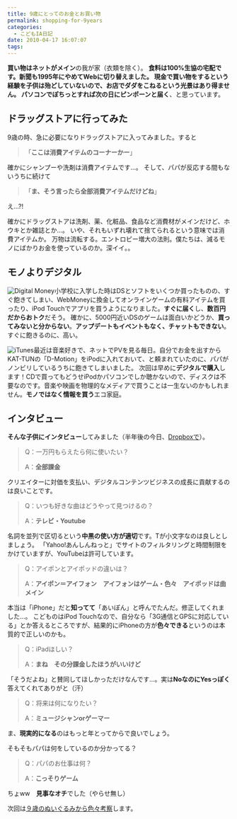 ```yaml
---
title: 9歳にとってのお金とお買い物
permalink: shopping-for-9years
categories:
  - こどもIA日記
date: 2010-04-17 16:07:07
tags:
---
```


**買い物はネットがメイン**の我が家（衣類を除く）。
**食料は100%**生協の宅配です。新聞も1995年にやめてWebに切り替えました。
**現金で買い物をするという経験**を子供は殆どしていないので、お店でダダをこねるという光景はあり得ません。
**パソコンでぽちっと**すれば次の日に**ピンポーンと届く**、と思っています。
<!-- more -->

## ドラッグストアに行ってみた

9歳の時、急に必要になりドラッグストアに入ってみました。すると

> 「**ここは消費アイテムのコーナーかー**」

確かにシャンプーや洗剤は消費アイテムです...。
そして、パパが反応する間もないうちに続けて

> 「**ま、そう言ったら全部消費アイテムだけどね**」

え...?!

確かにドラッグストアは洗剤、薬、化粧品、食品など消費材がメインだけど、ホウキとか雑誌とか...。
いや、それもいずれ壊れて捨てられるという意味では消費アイテムか。
万物は流転する。エントロピー増大の法則。僕たちは、減るモノにばかりお金を使っているのか。深イイ。。

## モノよりデジタル

![Digital Money](/images/ia-kid/digital-money.png)小学校に入学した時はDSとソフトをいくつか買ったものの、すぐ飽きてしまい、WebMoneyに換金してオンラインゲームの有料アイテムを買ったり、iPod Touchでアプリを買うようになりました。**すぐに届く**し、**数百円だからおトク**だそう。
確かに、5000円近いDSのゲームは面白いかどうか、**買ってみないと分からない**。**アップデートもイベントもなく、チャットもできない**。すぐに飽きるのに、高い。

![iTunes](/images/ia-kid/itunes.png)最近は音楽好きで、ネットでPVを見る毎日。自分でお金を出すからKAT-TUNの「D-Motion」をiPodに入れておいて、と頼まれていたのに、パパがノンビリしているうちに飽きてしまいました。
次回は早めに**デジタルで購入**します！CDで買ってもどうせiPodかパソコンでしか聴かないので、ディスクは不要なのです。音楽や映画を物理的なメディアで買うことは一生ないのかもしれません。**モノではなく情報を買う**エコ家庭。

## インタビュー

**そんな子供にインタビュー**してみました（半年後の今日、[Dropboxで](../chat-via-dropbox-with-9years-child/)）。

> Q：一万円もらえたら何に使いたい？
> 
> A：**全部課金**

クリエイターに対価を支払い、デジタルコンテンツビジネスの成長に貢献するのは良いことです。

> Q：いつも好きな曲はどうやって見つけるの？
> 
> A：**テレビ・Youtube**

名詞を並列で区切るという**中黒の使い方が適切**です。Tが小文字なのは良しとしましょう。
「Yahoo!あんしんねっと」でサイトのフィルタリングと時間制限をかけていますが、YouTubeは許可しています。

> Q：アイポンとアイポッドの違いは？
> 
> A：**アイポン＝アイフォン　アイフォンはゲーム・色々　アイポッドは曲メイン**

本当は「iPhone」だと**知ってて**「あいぽん」と呼んでたんだ。修正してくれました...。
こどものはiPod Touchなので、自分なら「3G通信とGPSに対応している」とか答えるところですが、結果的にiPhoneの方が**色々できる**というのは本質的で正しいのかも。

> Q：iPadほしい？
> 
> A：**まね　その分課金したほうがいいけど**

「そうだよね」と賛同してほしかっただけなんです...。実は**NoなのにYesっぽく**答えてくれてありがと（汗）

> Q：将来は何になりたい？
> 
> A：**ミュージシャンorゲーマー**

ま、**現実的になる**のはもっと年とってからで良いでしょう。

そもそもパパは何をしているのか分かってる？

> Q：パパのお仕事は何？
> 
> A：**こっそりゲーム**

ちょww　**見事なオチ**でした（やらせ無し）

次回は[９歳のぬいぐるみから色々考察](../standards-by-9yrs/)します。